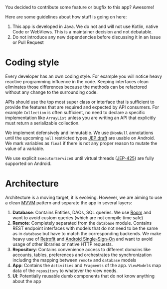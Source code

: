 You decided to contribute some feature or bugfix to this app? Awesome!

Here are some guidelines about how stuff is going on here:

1. This app is developed in Java. We do not and will not use Kotlin, native Code or WebViews. This is a maintainer decision and not debatable.
2. Do not introduce any new dependencies before discussing it in an Issue or Pull Request

# Coding style

Every developer has an own coding style. For example you will notice heavy reactive programming influence in the code. Keeping interfaces clean eliminates those differences because the methods can be refactored without any change to the surrounding code.

APIs should use the top most super class or interface that is sufficient to provide the features that are required and expected by API consumers. For example `Collection` is often sufficient, no need to declare a specific implementation like `ArrayList` unless you are writing an API that explicitly must return a serializable collection.

We implement defensively and immutable. We use `@NonNull` annotations until the upcoming `null` restricted types [JEP draft](https://openjdk.org/jeps/8303099) are usable on Android. We mark variables as `final` if there is not any proper reason to mutate the value of a variable.

We use explicit `ExecutorService`s until virtual threads ([JEP-425](https://openjdk.org/jeps/425)) are fully supported on Android.

# Architecture

Architecture is a moving target, it is evolving. However, we are aiming to use a clean [MVVM](https://developer.android.com/topic/architecture) pattern and separate the app in several layers:

1. **Database**: Contains Entities, DAOs, SQL queries. We use [Room](https://developer.android.com/training/data-storage/room?hl=de) and want to avoid custom queries (which are not compile time safe)
2. **Remote**: Completely separated from the `database` module. Contains REST endpoint interfaces with models that do not need to be the same as in `database` but have to match the corresponding backends. We make heavy use of [Retrofit](https://square.github.io/retrofit/) and [Android Single-Sign-On](https://github.com/nextcloud/android-singlesignon) and want to avoid usage of other libraries or native HTTP requests. 
3. **Repository**: Contains convenience access to different domains like accounts, tables, preferences and orchestrates the synchronization including the mapping between `remote` and `database` models
4. **App**: Contains the `Activities` and `Fragments` of the app. `ViewModel`s map data of the `repository` to whatever the view needs.
5. **UI**: Potentially reusable dumb components that do not know anything about the app
